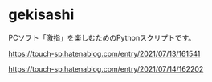 # gekisashi

PCソフト「激指」を楽しむためのPythonスクリプトです。

https://touch-sp.hatenablog.com/entry/2021/07/13/161541

https://touch-sp.hatenablog.com/entry/2021/07/14/162202
